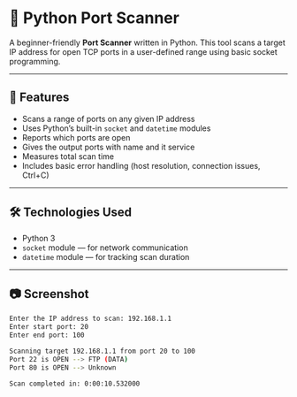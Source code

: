 # 🔎 Python Port Scanner

A beginner-friendly **Port Scanner** written in Python. This tool scans a target IP address for open TCP ports in a user-defined range using basic socket programming.

---

## 🚀 Features

- Scans a range of ports on any given IP address
- Uses Python’s built-in `socket` and `datetime` modules
- Reports which ports are open
- Gives the output ports with name and it service
- Measures total scan time
- Includes basic error handling (host resolution, connection issues, Ctrl+C)

---

## 🛠️ Technologies Used

- Python 3
- `socket` module — for network communication
- `datetime` module — for tracking scan duration

---

## 📷 Screenshot

```bash
Enter the IP address to scan: 192.168.1.1
Enter start port: 20 
Enter end port: 100 

Scanning target 192.168.1.1 from port 20 to 100
Port 22 is OPEN --> FTP (DATA)
Port 80 is OPEN --> Unknown

Scan completed in: 0:00:10.532000
